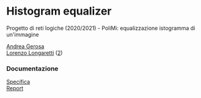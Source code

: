 # Histogram equalizer
Progetto di reti logiche (2020/2021) - PoliMi: equalizzazione istogramma di un'immagine

[Andrea Gerosa](https://github.com/Jerry98x)<br>
[Lorenzo Longaretti](https://github.com/lorenzolongarettipoli) ([2](https://github.com/longa98))

### Documentazione
[Specifica](https://github.com/Jerry98x/reti-logiche-2021-Gerosa-Longaretti/blob/main/Documentation/Specification.pdf)<br>
[Report](https://github.com/Jerry98x/reti-logiche-2021-Gerosa-Longaretti/blob/main/Documentation/Report.pdf)
